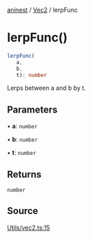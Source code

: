 [aninest](../../index.md) / [Vec2](../index.md) / lerpFunc

# lerpFunc()

```ts
lerpFunc(
   a, 
   b, 
   t): number
```

Lerps between a and b by t.

## Parameters

• **a**: `number`

• **b**: `number`

• **t**: `number`

## Returns

`number`

## Source

[Utils/vec2.ts:15](https://github.com/zphrs/aninest/blob/3be3895/src/Utils/vec2.ts#L15)
